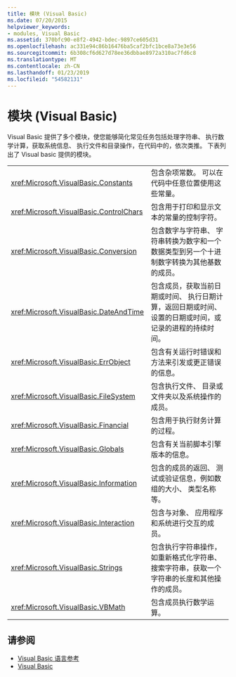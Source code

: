 ```yaml
---
title: 模块 (Visual Basic)
ms.date: 07/20/2015
helpviewer_keywords:
- modules, Visual Basic
ms.assetid: 370bfc90-e8f2-4942-bdec-9897ce605d31
ms.openlocfilehash: ac331e94c86b16476ba5caf2bfc1bce8a73e3e56
ms.sourcegitcommit: 6b308cf6d627d78ee36dbbae8972a310ac7fd6c8
ms.translationtype: MT
ms.contentlocale: zh-CN
ms.lasthandoff: 01/23/2019
ms.locfileid: "54582131"
---
```

# <a name="modules-visual-basic"></a>模块 (Visual Basic)
Visual Basic 提供了多个模块，使您能够简化常见任务包括处理字符串、 执行数学计算，获取系统信息、 执行文件和目录操作，在代码中的，依次类推。 下表列出了 Visual basic 提供的模块。  
  
|||  
|---|---|  
|<xref:Microsoft.VisualBasic.Constants>|包含杂项常数。 可以在代码中任意位置使用这些常量。|  
|<xref:Microsoft.VisualBasic.ControlChars>|包含用于打印和显示文本的常量的控制字符。|  
|<xref:Microsoft.VisualBasic.Conversion>|包含数字与字符串、 字符串转换为数字和一个数据类型到另一个十进制数字转换为其他基数的成员。|  
|<xref:Microsoft.VisualBasic.DateAndTime>|包含成员，获取当前日期或时间、 执行日期计算，返回日期或时间、 设置的日期或时间，或记录的进程的持续时间。|  
|<xref:Microsoft.VisualBasic.ErrObject>|包含有关运行时错误和方法来引发或更正错误的信息。|  
|<xref:Microsoft.VisualBasic.FileSystem>|包含执行文件、 目录或文件夹以及系统操作的成员。|  
|<xref:Microsoft.VisualBasic.Financial>|包含用于执行财务计算的过程。|  
|<xref:Microsoft.VisualBasic.Globals>|包含有关当前脚本引擎版本的信息。|  
|<xref:Microsoft.VisualBasic.Information>|包含的成员的返回、 测试或验证信息，例如数组的大小、 类型名称等。|  
|<xref:Microsoft.VisualBasic.Interaction>|包含与对象、 应用程序和系统进行交互的成员。|  
|<xref:Microsoft.VisualBasic.Strings>|包含执行字符串操作，如重新格式化字符串、 搜索字符串，获取一个字符串的长度和其他操作的成员。|  
|<xref:Microsoft.VisualBasic.VBMath>|包含成员执行数学运算。|  
  
## <a name="see-also"></a>请参阅
- [Visual Basic 语言参考](../../visual-basic/language-reference/index.md)
- [Visual Basic](../../visual-basic/index.md)
